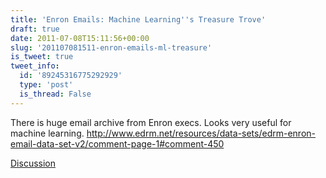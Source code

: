```yaml
---
title: 'Enron Emails: Machine Learning''s Treasure Trove'
draft: true
date: 2011-07-08T15:11:56+00:00
slug: '201107081511-enron-emails-ml-treasure'
is_tweet: true
tweet_info:
  id: '89245316775292929'
  type: 'post'
  is_thread: False
---
```




There is huge email archive from Enron execs. Looks very useful for machine learning. <http://www.edrm.net/resources/data-sets/edrm-enron-email-data-set-v2/comment-page-1#comment-450>

[Discussion](https://x.com/sytelus/status/89245316775292929)
